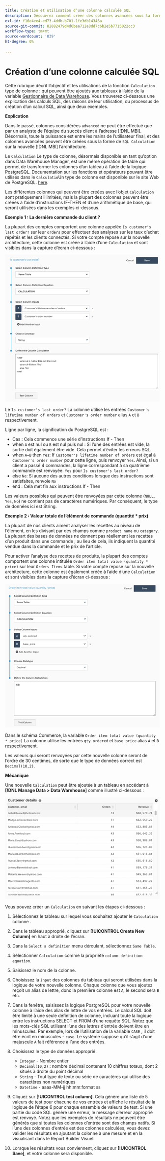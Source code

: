 ```yaml
---
title: Création et utilisation d’une colonne calculée SQL
description: Découvrez comment créer des colonnes avancées sous la forme de colonnes de calcul SQL sur la nouvelle architecture MBI.
exl-id: f16e4ee4-ed73-4ddb-b701-1fe3db14346a
source-git-commit: 82882479d4d6bea712e8dd7c6b2e5b7715022cc3
workflow-type: tm+mt
source-wordcount: '839'
ht-degree: 0%

---
```


# Création d’une colonne calculée SQL

Cette rubrique décrit l’objectif et les utilisations de la fonction `Calculation` type de colonne : qui peuvent être ajoutés aux tableaux à l’aide de la variable [Gestionnaire de Data Warehouse](../data-warehouse-mgr/tour-dwm.md). Vous trouverez ci-dessous une explication des calculs SQL, des raisons de leur utilisation, du processus de création d’un calcul SQL, ainsi que deux exemples.

**Explication**

Dans le passé, colonnes considérées `advanced` ne peut être effectué que par un analyste de l’équipe du succès client à l’adresse [!DNL MBI]. Désormais, toute la puissance est entre les mains de l’utilisateur final, et des colonnes avancées peuvent être créées sous la forme de `SQL Calculation` sur la nouvelle [!DNL MBI] l’architecture.

Le `Calculation` Le type de colonne, désormais disponible en tant qu’option dans Data Warehouse Manager, est une même opération de table qui permet de transformer les colonnes d’un tableau à l’aide de la logique PostgreSQL. Documentation sur les fonctions et opérateurs pouvant être utilisés dans le `Calculatio`Un type de colonne est disponible sur le site Web de PostgreSQL. [here](https://www.postgresql.org/docs/9.6/static/functions.html).

Les différentes colonnes qui peuvent être créées avec l’objet `Calculation` sont pratiquement illimitées, mais la plupart des colonnes peuvent être créées à l’aide d’instructions IF-THEN et d’une arithmétique de base, qui seront utilisées dans les exemples ci-dessous.

**Exemple 1 : La dernière commande du client ?**

La plupart des comptes comportent une colonne appelée `Is customer's last order?` sur leur `orders` pour effectuer des analyses sur les taux d’achat répétés et les clients connectés. Si votre compte repose sur la nouvelle architecture, cette colonne est créée à l’aide d’une `Calculation` et sont visibles dans la capture d’écran ci-dessous :

![](../../assets/Is_customer_s_last_order.png)

Le `Is customer's last order?` La colonne utilise les entrées `Customer's lifetime number of orders` et `Customer's order number` alias `A` et `B` respectivement.

Ligne par ligne, la signification du PostgreSQL est :

* Cas : Cela commence une série d’instructions If - Then
* when `A` est nul ou `B` est nul puis nul : Si l’une des entrées est vide, la sortie doit également être vide. Cela permet d’éviter les erreurs SQL.
* when `A=B` then `Yes`: If `Customer's lifetime number of orders` est égal à `Customer's order number` pour cette ligne, puis renvoyer `Yes`. Ainsi, si un client a passé 4 commandes, la ligne correspondant à sa quatrième commande est renvoyée. `Yes` pour `Is customer's last order?`
* else `No`: Si aucune des autres conditions lorsque des instructions sont satisfaites, renvoie `No`
* end : Cela met fin aux instructions If - Then

Les valeurs possibles qui peuvent être renvoyées par cette colonne (`NULL`, `Yes`, `No`) ne contient pas de caractères numériques. Par conséquent, le type de données ici est String.

**Exemple 2 : Valeur totale de l’élément de commande (quantité * prix)**

La plupart de nos clients aiment analyser les recettes au niveau de l’élément, en les divisant par des champs comme `product name` ou `category`. La plupart des bases de données ne donnent pas réellement les recettes d’un produit dans une commande ; au lieu de cela, ils indiquent la quantité vendue dans la commande et le prix de l’article.

Pour activer l’analyse des recettes de produits, la plupart des comptes comportent une colonne intitulée `Order item total value (quantity * price)` sur leur `Orders Items` table. Si votre compte repose sur la nouvelle architecture, cette colonne est également créée à l’aide d’une `Calculation` et sont visibles dans la capture d’écran ci-dessous :

![](../../assets/Order_item_total_value.png)

Dans le schéma Commerce, la variable `Order item total value (quantity * price)` La colonne utilise les entrées `qty ordered` et `base price` alias `A` et `B` respectivement.

Les valeurs qui seront renvoyées par cette nouvelle colonne seront de l’ordre de 30 centimes, de sorte que le type de données correct est `Decimal(10,2)`.

**Mécanique**

Une nouvelle `Calculation` peut être ajoutée à un tableau en accédant à **[!DNL Manage Data > Data Warehouse]** comme illustré ci-dessous :

![](../../assets/blobid2.png)

Vous pouvez créer un `Calculation` en suivant les étapes ci-dessous :

1. Sélectionnez le tableau sur lequel vous souhaitez ajouter le `Calculation` colonne .
1. Dans le tableau approprié, cliquez sur **[!UICONTROL Create New Column]** en haut à droite de l’écran.
1. Dans la `Select a definition` menu déroulant, sélectionnez `Same Table`.
1. Sélectionner `Calculation` comme la propriété `column definition equation`.
1. Saisissez le nom de la colonne.
1. Choisissez la `input` des colonnes du tableau qui seront utilisées dans la logique de votre nouvelle colonne. Chaque colonne que vous ajoutez reçoit un alias de lettre, donc la première colonne est `A`, le second sera `B` etc.
1. Dans la fenêtre, saisissez la logique PostgreSQL pour votre nouvelle colonne à l’aide des alias de lettre de vos entrées. Le calcul SQL doit être limité à une seule définition de colonne, incluant toute la logique entre les instructions SELECT et FROM d’une requête SQL. Notez que les mots-clés SQL utilisant l’une des lettres d’entrée doivent être en minuscules. Par exemple, lors de l’utilisation de la variable `CASE` , il doit être écrit en minuscules - `case`. Le système suppose qu’il s’agit d’une majuscule `A` fait référence à l’une des entrées.
1. Choisissez le type de données approprié.
   * `Integer` - Nombre entier
   * `Decimal(10,2)` : nombre décimal contenant 10 chiffres totaux, dont 2 situés à droite du point décimal
   * `String` - Tout type de texte ou série de caractères qui utilise des caractères non numériques
   * `Datetime` - aaaa-MM-jj hh:mm:format ss

1. Cliquez sur **[!UICONTROL test column]**. Cela génère une liste de 5 valeurs de test pour chacune de vos entrées et affiche le résultat de la logique de l’étape 6 pour chaque ensemble de valeurs de test. Si une partie du code SQL génère une erreur, le message d’erreur approprié est renvoyé. Notez que les exemples de résultats ne peuvent être générés que si toutes les colonnes d’entrée sont des champs natifs. Si l’une des colonnes d’entrée est des colonnes calculées, vous devez valider les résultats en ajoutant la colonne à une mesure et en la visualisant dans le Report Builder Visuel.
1. Lorsque les résultats vous conviennent, cliquez sur **[!UICONTROL Save]**, et votre colonne sera disponible.
